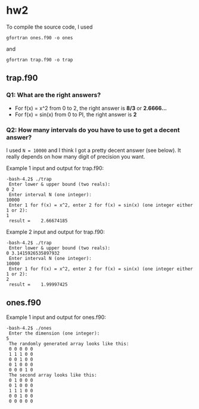 # hw2

To compile the source code, I used

```
gfortran ones.f90 -o ones
```
and

```
gfortran trap.f90 -o trap
```

## trap.f90

### Q1: What are the right answers?

* For f(x) = x^2 from 0 to 2, the right answer is **8/3** or **2.6666...**
* For f(x) = sin(x) from 0 to PI, the right answer is  **2**

### Q2: How many intervals do you have to use to get a decent answer? 

I used `N = 10000` and I think I got a pretty decent answer (see below). It really depends on how many digit of precision you want. 

Example 1 input and output for trap.f90: 

```
-bash-4.2$ ./trap
 Enter lower & upper bound (two reals):
0 2
 Enter interval N (one integer):
10000
 Enter 1 for f(x) = x^2, enter 2 for f(x) = sin(x) (one integer either 1 or 2):
1
 result =    2.66674185
```

Example 2 input and output for trap.f90: 

```
-bash-4.2$ ./trap
 Enter lower & upper bound (two reals):
0 3.1415926535897932
 Enter interval N (one integer):
10000
 Enter 1 for f(x) = x^2, enter 2 for f(x) = sin(x) (one integer either 1 or 2):
2
 result =    1.99997425
```

## ones.f90 

Example 1 input and output for ones.f90: 

```
-bash-4.2$ ./ones
 Enter the dimension (one integer):
5
 The randomly generated array looks like this:
 0 0 0 0 0
 1 1 1 0 0
 0 0 1 0 0
 0 1 0 0 0
 0 0 0 1 0
 The second array looks like this:
 0 1 0 0 0
 0 1 0 0 0
 1 1 1 0 0
 0 0 1 0 0
 0 0 0 0 0
```
